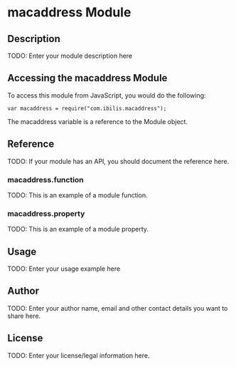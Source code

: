 # macaddress Module

## Description

TODO: Enter your module description here

## Accessing the macaddress Module

To access this module from JavaScript, you would do the following:

    var macaddress = require("com.ibilis.macaddress");

The macaddress variable is a reference to the Module object.

## Reference

TODO: If your module has an API, you should document
the reference here.

### macaddress.function

TODO: This is an example of a module function.

### macaddress.property

TODO: This is an example of a module property.

## Usage

TODO: Enter your usage example here

## Author

TODO: Enter your author name, email and other contact
details you want to share here.

## License

TODO: Enter your license/legal information here.
